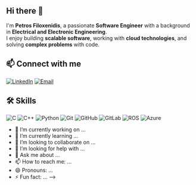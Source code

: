 ## Hi there 👋

I'm **Petros Filoxenidis**, a passionate **Software Engineer** with a background in **Electrical and Electronic Engineering**.  
I enjoy building **scalable software**, working with **cloud technologies**, and solving **complex problems** with code. 

## 📫 **Connect with me**
[![LinkedIn](https://img.shields.io/badge/LinkedIn-0077B5?style=for-the-badge&logo=linkedin&logoColor=white)](https://www.linkedin.com/in/petros-filoxenidis)
[![Email](https://img.shields.io/badge/Email-D14836?style=for-the-badge&logo=gmail&logoColor=white)](mailto:petfilox@gmail.com)

## 🛠 **Skills**
![C](https://img.shields.io/badge/C-A8B9CC?style=for-the-badge&logo=c&logoColor=white)
![C++](https://img.shields.io/badge/C++-00599C?style=for-the-badge&logo=cplusplus&logoColor=white)
![Python](https://img.shields.io/badge/Python-3776AB?style=for-the-badge&logo=python&logoColor=white)
![Git](https://img.shields.io/badge/Git-F05032?style=for-the-badge&logo=git&logoColor=white)
![GitHub](https://img.shields.io/badge/GitHub-181717?style=for-the-badge&logo=github&logoColor=white)
![GitLab](https://img.shields.io/badge/GitLab-FC6D26?style=for-the-badge&logo=gitlab&logoColor=white)
![ROS](https://img.shields.io/badge/ROS-22314E?style=for-the-badge&logo=ros&logoColor=white)
![Azure](https://img.shields.io/badge/Azure-0089D6?style=for-the-badge&logo=microsoft-azure&logoColor=white)


- 🔭 I’m currently working on ...
- 🌱 I’m currently learning ...
- 👯 I’m looking to collaborate on ...
- 🤔 I’m looking for help with ...
- 💬 Ask me about ...
- 📫 How to reach me: ...
- 😄 Pronouns: ...
- ⚡ Fun fact: ...
-->
